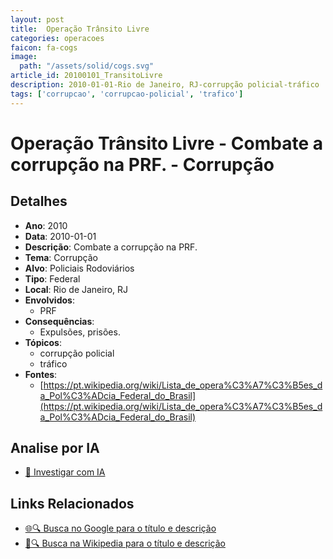 ```yaml
---
layout: post
title:  Operação Trânsito Livre
categories: operacoes
faicon: fa-cogs
image:
  path: "/assets/solid/cogs.svg"
article_id: 20100101_TransitoLivre
description: 2010-01-01-Rio de Janeiro, RJ-corrupção policial-tráfico
tags: ['corrupcao', 'corrupcao-policial', 'trafico']
---
```


# Operação Trânsito Livre - Combate a corrupção na PRF. - Corrupção

## Detalhes
- **Ano**: 2010
- **Data**: 2010-01-01
- **Descrição**: Combate a corrupção na PRF.
- **Tema**: Corrupção
- **Alvo**: Policiais Rodoviários
- **Tipo**: Federal
- **Local**: Rio de Janeiro, RJ
- **Envolvidos**:
  - PRF
- **Consequências**:
  - Expulsões, prisões.
- **Tópicos**:
  - corrupção policial
  - tráfico
- **Fontes**:
  - [https://pt.wikipedia.org/wiki/Lista_de_opera%C3%A7%C3%B5es_da_Pol%C3%ADcia_Federal_do_Brasil](https://pt.wikipedia.org/wiki/Lista_de_opera%C3%A7%C3%B5es_da_Pol%C3%ADcia_Federal_do_Brasil)


## Analise por IA
- [🤖 Investigar com IA](https://www.perplexity.ai/search?q=%22opera%C3%A7%C3%A3o%20policial%20Brasil%22%20Opera%C3%A7%C3%A3o%20Tr%C3%A2nsito%20Livre%20Combate%20a%20corrup%C3%A7%C3%A3o%20na%20PRF.%20Rio%20de%20Janeiro%2C%20RJ%202010-01-01)

## Links Relacionados
- [🌐🔍 Busca no Google para o título e descrição](https://www.google.com/search?q=%22opera%C3%A7%C3%A3o%20policial%20Brasil%22%20Opera%C3%A7%C3%A3o%20Tr%C3%A2nsito%20Livre%20Combate%20a%20corrup%C3%A7%C3%A3o%20na%20PRF.%20Rio%20de%20Janeiro%2C%20RJ%202010-01-01)
- [📖🔍 Busca na Wikipedia para o título e descrição](https://pt.wikipedia.org/w/index.php?search=%22opera%C3%A7%C3%A3o%20policial%20Brasil%22%20Opera%C3%A7%C3%A3o%20Tr%C3%A2nsito%20Livre%20Combate%20a%20corrup%C3%A7%C3%A3o%20na%20PRF.%20Rio%20de%20Janeiro%2C%20RJ%202010-01-01)

